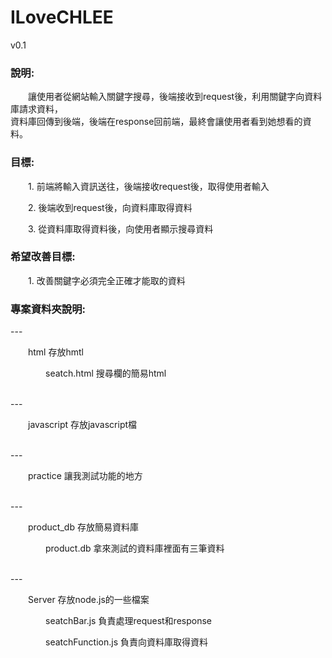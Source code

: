# ILoveCHLEE

v0.1

<h3>說明:</h3>  
<p>&emsp;&emsp;讓使用者從網站輸入關鍵字搜尋，後端接收到request後，利用關鍵字向資料庫請求資料，<br>資料庫回傳到後端，後端在response回前端，最終會讓使用者看到她想看的資料。<p>
      
<h3>目標:</h3>  
<p>&emsp;&emsp;1. 前端將輸入資訊送往，後端接收request後，取得使用者輸入<p>
<p>&emsp;&emsp;2. 後端收到request後，向資料庫取得資料<p>
<p>&emsp;&emsp;3. 從資料庫取得資料後，向使用者顯示搜尋資料<p>
  
<h3>希望改善目標:</h3>  
<p>&emsp;&emsp;1. 改善關鍵字必須完全正確才能取的資料<p>

<h3>專案資料夾說明:</h3>
---
<p>&emsp;&emsp;html 存放hmtl</p>
<p>&emsp;&emsp;&emsp;&emsp;seatch.html 搜尋欄的簡易html</p>
<br>
---
<p>&emsp;&emsp;javascript 存放javascript檔</p>
<br>
---
<p>&emsp;&emsp;practice 讓我測試功能的地方</p>
<br>
---
<p>&emsp;&emsp;product_db 存放簡易資料庫</p>
<p>&emsp;&emsp;&emsp;&emsp;product.db 拿來測試的資料庫裡面有三筆資料</p>
<br>
---
<p>&emsp;&emsp;Server 存放node.js的一些檔案</p>
<p>&emsp;&emsp;&emsp;&emsp;seatchBar.js 負責處理request和response</p>
<p>&emsp;&emsp;&emsp;&emsp;seatchFunction.js 負責向資料庫取得資料</p>
